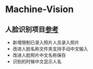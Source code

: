 # Machine-Vision
## 人脸识别项目[参考](https://github.com/coneypo/Dlib_face_recognition_from_camera)  
-  新增限制已录入照片人员录入照片  
-  改进人脸名称文件夹支持手动中文输入
-  改进人脸照片中文名称保存
-  识别的时候中文显示人名
